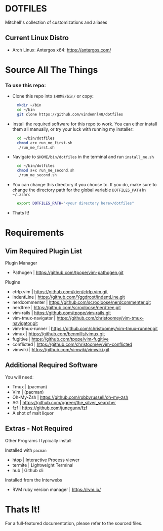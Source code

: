 # DOTFILES
Mitchell's collection of customizations and aliases

## Current Linux Distro
 - Arch Linux: Antergos x64: https://antergos.com/

# Source All The Things
### To use this repo:
 - Clone this repo into `$HOME/bin/` or copy:
   ```sh
     mkdir ~/bin
     cd ~/bin
     git clone https://github.com/vindennl48/dotfiles
   ```
 - Install the required software for this repo to work.  You can either
   install them all manually, or try your luck with running my installer:
   ```sh
     cd ~/bin/dotfiles
     chmod a+x run_me_first.sh
     ./run_me_first.sh
   ```

 - Navigate to `$HOME/bin/dotfiles` in the terminal and run `install_me.sh`
   ```sh
     cd ~/bin/dotfiles
     chmod a+x run_me_second.sh
     ./run_me_second.sh
   ```
 - You can change this directory if you choose to. If you
   do, make sure to change the directory path for the
   global variable `DOTFILES_PATH` in `~/.zshrc`
   ```sh
     export DOTFILES_PATH="<your directory here>/dotfiles"
   ```
 - Thats It!

# Requirements

## Vim Required Plugin List
 Plugin Manager
  - Pathogen | https://github.com/tpope/vim-pathogen.git

 Plugins
  - ctrlp.vim | https://github.com/kien/ctrlp.vim.git
  - indentLine | https://github.com/Yggdroot/indentLine.git
  - nerdcommenter | https://github.com/scrooloose/nerdcommenter.git
  - nerdtree | https://github.com/scrooloose/nerdtree.git
  - vim-rails | https://github.com/tpope/vim-rails.git
  - vim-tmux-navigator | https://github.com/christoomey/vim-tmux-navigator.git
  - vim-tmux-runner | https://github.com/christoomey/vim-tmux-runner.git
  - vimux | https://github.com/benmills/vimux.git
  - fugitive | https://github.com/tpope/vim-fugitive
  - conflicted | https://github.com/christoomey/vim-conflicted
  - vimwiki | https://github.com/vimwiki/vimwiki.git

## Additional Required Software
You will need:
 - Tmux | (pacman)
 - Vim | (pacman)
 - Oh-My-Zsh | https://github.com/robbyrussell/oh-my-zsh
 - AG | https://github.com/ggreer/the_silver_searcher
 - fzf | https://github.com/junegunn/fzf
 - A shot of malt liquor

## Extras - Not Required
Other Programs I typically install:

Installed with `pacman`
 - htop | Interactive Process viewer
 - termite | Lightweight Terminal
 - hub | Github cli

Installed from the Interwebs
 - RVM ruby version manager | https://rvm.io/

# Thats It!
For a full-featured documentation, please refer to the sourced files.

